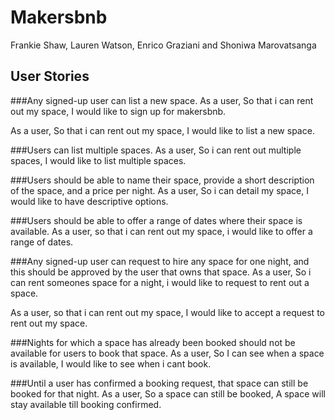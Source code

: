 # Makersbnb
Frankie Shaw, Lauren Watson, Enrico Graziani and Shoniwa Marovatsanga

## User Stories

###Any signed-up user can list a new space.
As a user,
So that i can rent out my space,
I would like to sign up for makersbnb.

As a user,
So that i can rent out my space,
I would like to list a new space.

###Users can list multiple spaces.
As a user,
So i can rent out multiple spaces,
I would like to list multiple spaces.

###Users should be able to name their space, provide a short description of the space, and a price per night.
As a user,
So i can detail my space,
I would like to have descriptive options.


###Users should be able to offer a range of dates where their space is available.
As a user,
so that i can rent out my space,
i would like to offer a range of dates.

###Any signed-up user can request to hire any space for one night, and this should be approved by the user that owns that space.
As a user,
So i can rent someones space for a night,
i would like to request to rent out a space.

As a user,
so that i can rent out my space,
I would like to accept a request to rent out my space.

###Nights for which a space has already been booked should not be available for users to book that space.
As a user,
So I can see when a space is available,
I would like to see when i cant book.

###Until a user has confirmed a booking request, that space can still be booked for that night.
As a user,
So a space can still be booked,
A space will stay available till booking confirmed.
